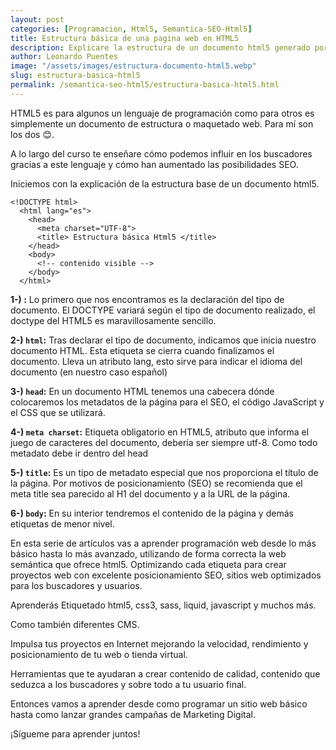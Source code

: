 ```yaml
---
layout: post
categories: [Programacion, Html5, Semantica-SEO-Html5]
title: Estructura básica de una pagina web en HTML5
description: Explicare la estructura de un documento html5 generado por VSC. Es algo muy simple pero fundamental comprender desde el principio para el seo y el diseño
author: Leonardo Puentes
image: "/assets/images/estructura-documento-html5.webp"
slug: estructura-basica-html5
permalink: /semantica-seo-html5/estructura-basica-html5.html
---
```

HTML5 es para algunos un lenguaje de programación como para otros es simplemente un documento de estructura o maquetado web. Para mí son los dos 😊.

A lo largo del curso te enseñare cómo podemos influir en los buscadores gracias a este lenguaje y cómo han aumentado las posibilidades SEO.

Iniciemos con la explicación de la estructura base de un documento html5.

~~~markup
<!DOCTYPE html>
  <html lang="es">
    <head>
      <meta charset="UTF-8">
      <title> Estructura básica Html5 </title>
    </head>
    <body>
      <!-- contenido visible -->
    </body>
  </html>
~~~

**1-) <code><!DOCTYPE html></code>:** Lo primero que nos encontramos es la declaración del tipo de documento. El DOCTYPE variará según el tipo de documento realizado, el doctype del HTML5 es maravillosamente sencillo.

**2-) <code>html</code>:** Tras declarar el tipo de documento, indicamos que inicia nuestro documento HTML. Esta etiqueta se cierra cuando finalizamos el documento. Lleva un atributo lang, esto sirve para indicar el idioma del documento (en nuestro caso español)

**3-) <code>head</code>:** En un documento HTML tenemos una cabecera dónde colocaremos los metadatos de la página para el SEO, el código JavaScript y el CSS que se utilizará.

**4-) <code>meta charset</code>:** Etiqueta obligatorio en HTML5, atributo que informa el juego de caracteres del documento, debería ser siempre utf-8. Como todo metadato debe ir dentro del head

**5-) <code>title</code>:** Es un tipo de metadato especial que nos proporciona el título de la página. Por motivos de posicionamiento (SEO) se recomienda que el meta title sea parecido al H1 del documento y a la URL de la página.

**6-) <code>body</code>:** En su interior tendremos el contenido de la página y demás etiquetas de menor nivel.

En esta serie de artículos vas a aprender programación web desde lo más básico hasta lo más avanzado, utilizando de forma correcta la web semántica que ofrece html5. Optimizando cada etiqueta para crear proyectos web con excelente posicionamiento SEO, sitios web optimizados para los buscadores y usuarios.

Aprenderás Etiquetado html5, css3, sass, liquid, javascript y muchos más.

Como también diferentes CMS.

Impulsa tus proyectos en Internet mejorando la velocidad, rendimiento y posicionamiento de tu web o tienda virtual.

Herramientas que te ayudaran a crear contenido de calidad, contenido que seduzca a los buscadores y sobre todo a tu usuario final.

Entonces vamos a aprender desde como programar un sitio web básico hasta como lanzar grandes campañas de Marketing Digital.

¡Sígueme para aprender juntos!